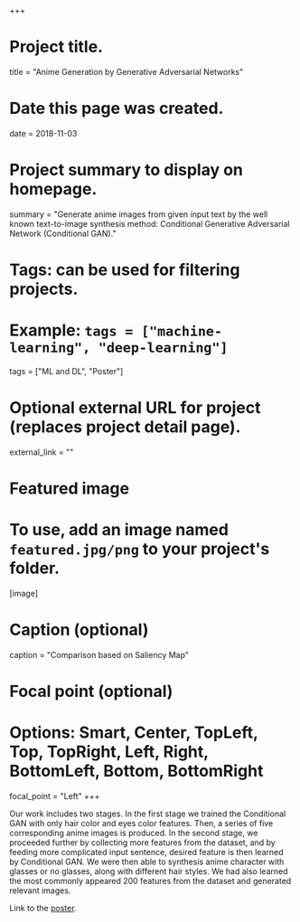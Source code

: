 +++
# Project title.
title = "Anime Generation by Generative Adversarial Networks"

# Date this page was created.
date = 2018-11-03

# Project summary to display on homepage.
summary = "Generate anime images from given input text by the well known text-to-image synthesis method: Conditional Generative Adversarial Network (Conditional GAN)."

# Tags: can be used for filtering projects.
# Example: `tags = ["machine-learning", "deep-learning"]`
tags = ["ML and DL", "Poster"]

# Optional external URL for project (replaces project detail page).
external_link = ""

# Featured image
# To use, add an image named `featured.jpg/png` to your project's folder. 
[image]
  # Caption (optional)
  caption = "Comparison based on Saliency Map"
  
  # Focal point (optional)
  # Options: Smart, Center, TopLeft, Top, TopRight, Left, Right, BottomLeft, Bottom, BottomRight
  focal_point = "Left"
+++

Our work includes two stages.
In the first stage we trained the Conditional GAN with only hair color and eyes color features.
Then, a series of five corresponding anime images is produced.
In the second stage, we proceeded further by collecting more features from the dataset, and by feeding more complicated input sentence, desired feature is then learned by Conditional GAN.
We were then able to synthesis anime character with glasses or no glasses, along with different hair styles.
We had also learned the most commonly appeared 200 features from the dataset and generated relevant images.

Link to the [poster](poster.pdf).
